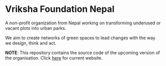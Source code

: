 # Vriksha Foundation Nepal

A non-profit organization from Nepal working on transforming underused or vacant plots into urban parks.

We aim to create networks of green spaces to lead changes with the way we design, think and act.

__NOTE__: This repository contains the source code of the upcoming
version of the organisation. Click [here](https://vrikshafoundation.org) for current website.

